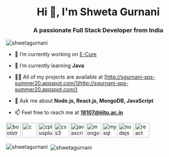 <h1 align="center">Hi 👋, I'm Shweta Gurnani</h1>
<h3 align="center">A passionate Full Stack Developer from India</h3>

<p align="left"> <img src="https://komarev.com/ghpvc/?username=shwetagurnani" alt="shwetagurnani" /> </p>

- 🔭 I’m currently working on [E-Cure](https://github.com/shwetagurnani/E-Cure)

- 🌱 I’m currently learning **Java**

- 👨‍💻 All of my projects are available at [http://sgurnani-sps-summer20.appspot.com/](http://sgurnani-sps-summer20.appspot.com/)

- 💬 Ask me about **Node.js, React.js, MongoDB, JavaScript**

- 📫 Feel free to reach me at **18107@iiitu.ac.in**

<p align="left"><img src="https://devicons.github.io/devicon/devicon.git/icons/bootstrap/bootstrap-plain.svg" alt="bootstrap" width="40" height="40"/> <img src="https://devicons.github.io/devicon/devicon.git/icons/c/c-original.svg" alt="c" width="40" height="40"/> <img src="https://devicons.github.io/devicon/devicon.git/icons/cplusplus/cplusplus-original.svg" alt="cplusplus" width="40" height="40"/> <img src="https://devicons.github.io/devicon/devicon.git/icons/css3/css3-original-wordmark.svg" alt="css3" width="40" height="40"/> <img src="https://devicons.github.io/devicon/devicon.git/icons/javascript/javascript-original.svg" alt="javascript" width="40" height="40"/> <img src="https://devicons.github.io/devicon/devicon.git/icons/mongodb/mongodb-original-wordmark.svg" alt="mongodb" width="40" height="40"/> <img src="https://devicons.github.io/devicon/devicon.git/icons/mysql/mysql-original-wordmark.svg" alt="mysql" width="40" height="40"/> <img src="https://devicons.github.io/devicon/devicon.git/icons/nodejs/nodejs-original-wordmark.svg" alt="nodejs" width="40" height="40"/> <img src="https://devicons.github.io/devicon/devicon.git/icons/react/react-original-wordmark.svg" alt="react" width="40" height="40"/></p><p><img align="left" src="https://github-readme-stats.vercel.app/api/top-langs/?username=shwetagurnani&layout=compact&hide=html" alt="shwetagurnani" /></p>

<p>&nbsp;<img align="center" src="https://github-readme-stats.vercel.app/api?username=shwetagurnani&show_icons=true" alt="shwetagurnani" /></p>

